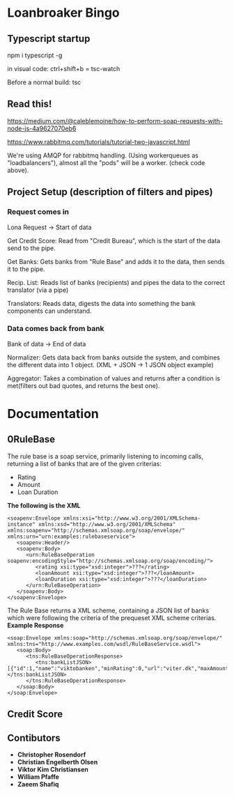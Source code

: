 # Loanbroaker Bingo

## Typescript startup
npm i typescript -g

in visual code: ctrl+shift+b = tsc-watch

Before a normal build: tsc


## Read this!
https://medium.com/@caleblemoine/how-to-perform-soap-requests-with-node-js-4a9627070eb6

https://www.rabbitmq.com/tutorials/tutorial-two-javascript.html

We're using AMQP for rabbitmq handling. (Using workerqueues as "loadbalancers"), almost all the "pods" will be a worker. (check code above).

## Project Setup (description of filters and pipes)
### Request comes in
Lona Request -> Start of data

Get Credit Score: Read from "Credit Bureau", which is the start of the data send to the pipe.

Get Banks: Gets banks from "Rule Base" and adds it to the data, then sends it to the pipe.

Recip. List: Reads list of banks (recipients) and pipes the data to the correct translator (via a pipe)

Translators: Reads data, digests the data into something the bank components can understand.

### Data comes back from bank
Bank of data -> End of data

Normalizer: Gets data back from banks outside the system, and combines the different data into 1 object. (XML + JSON -> 1 JSON object example)

Aggregator: Takes a combination of values and returns after a condition is met(filters out bad quotes, and returns the best one).

# Documentation
## 0RuleBase
The rule base is a soap service, primarily listening to incoming calls, returning a list of banks that are of the given criterias:
- Rating
- Amount
- Loan Duration

**The following is the XML** 
```
<soapenv:Envelope xmlns:xsi="http://www.w3.org/2001/XMLSchema-instance" xmlns:xsd="http://www.w3.org/2001/XMLSchema" xmlns:soapenv="http://schemas.xmlsoap.org/soap/envelope/" xmlns:urn="urn:examples:rulebaseservice">
   <soapenv:Header/>
   <soapenv:Body>
      <urn:RuleBaseOperation soapenv:encodingStyle="http://schemas.xmlsoap.org/soap/encoding/">
         <rating xsi:type="xsd:integer">???</rating>
         <loanAmount xsi:type="xsd:integer">???</loanAmount>
         <loanDuration xsi:type="xsd:integer">???</loanDuration>
      </urn:RuleBaseOperation>
   </soapenv:Body>
</soapenv:Envelope>
``` 

The Rule Base returns a XML scheme, containing a JSON list of banks which were following the criteria of the prequeset XML scheme criterias.
**Example Response**
```
<soap:Envelope xmlns:soap="http://schemas.xmlsoap.org/soap/envelope/" xmlns:tns="http://www.examples.com/wsdl/RuleBaseService.wsdl">
   <soap:Body>
      <tns:RuleBaseOperationResponse>
         <tns:bankListJSON>[{"id":1,"name":"viktobanken","minRating":0,"url":"viter.dk","maxAmount":100000,"minAmount":1000,"maxDuration":100,"minDuration":3}]</tns:bankListJSON>
      </tns:RuleBaseOperationResponse>
   </soap:Body>
</soap:Envelope>
```

## Credit Score


## Contibutors
- **Christopher Rosendorf**
- **Christian Engelberth Olsen**
- **Viktor Kim Christiansen**
- **William Pfaffe**
- **Zaeem Shafiq**


